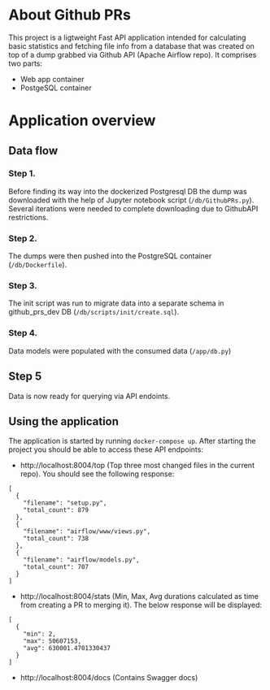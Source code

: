 # About Github PRs

This project is a ligtweight Fast API application intended for calculating basic statistics and fetching file info from a database that was created on top of a dump grabbed via Github API (Apache Airflow repo).
It comprises two parts:

* Web app container
* PostgeSQL container

# Application overview

## Data flow

### Step 1. 
Before finding its way into the dockerized Postgresql DB the dump was downloaded with the help of Jupyter notebook script (`/db/GithubPRs.py`). Several iterations were needed to complete downloading due to GithubAPI restrictions.

### Step 2.
The dumps were then pushed into the PostgreSQL container (`/db/Dockerfile`).

### Step 3.
The init script was run to migrate data into a separate schema in github_prs_dev DB (`/db/scripts/init/create.sql`).

### Step 4.
Data models were populated with the consumed data (`/app/db.py`)

## Step 5
Data is now ready for querying via API endoints.

## Using the application

The application is started by running `docker-compose up`. After starting the project you should be able to access these API endpoints:

* http://localhost:8004/top (Top three most changed files in the current repo). You should see the following response:
```
[
  {
    "filename": "setup.py",
    "total_count": 879
  },
  {
    "filename": "airflow/www/views.py",
    "total_count": 738
  },
  {
    "filename": "airflow/models.py",
    "total_count": 707
  }
]
```
* http://localhost:8004/stats (Min, Max, Avg durations calculated as time from creating a PR to merging it). The below response will be displayed:
```
[
  {
    "min": 2,
    "max": 50607153,
    "avg": 630001.4701330437
  }
]
```
* http://localhost:8004/docs (Contains Swagger docs)

